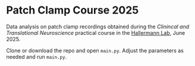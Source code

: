 # Patch Clamp Course 2025
Data analysis on patch clamp recordings obtained during the *Clinincal and Translational Neuroscience* practical course in the [Hallermann Lab](https://github.com/HallermannLab), June 2025.

Clone or download the repo and open `main.py`. Adjust the parameters as needed and run `main.py`.